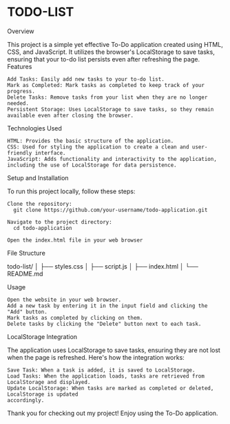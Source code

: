 # TODO-LIST
Overview

This project is a simple yet effective To-Do application created using HTML, CSS, and JavaScript. It utilizes the browser's LocalStorage to save tasks, ensuring that your to-do list persists even after refreshing the page.
Features

    Add Tasks: Easily add new tasks to your to-do list.
    Mark as Completed: Mark tasks as completed to keep track of your progress.
    Delete Tasks: Remove tasks from your list when they are no longer needed.
    Persistent Storage: Uses LocalStorage to save tasks, so they remain available even after closing the browser.

Technologies Used

    HTML: Provides the basic structure of the application.
    CSS: Used for styling the application to create a clean and user-friendly interface.
    JavaScript: Adds functionality and interactivity to the application, including the use of LocalStorage for data persistence.

Setup and Installation

To run this project locally, follow these steps:

    Clone the repository:
      git clone https://github.com/your-username/todo-application.git

    Navigate to the project directory:
      cd todo-application

    Open the index.html file in your web browser

File Structure

   todo-list/
│
├── styles.css
│
├── script.js
│
├── index.html
│
└── README.md

Usage

    Open the website in your web browser.
    Add a new task by entering it in the input field and clicking the "Add" button.
    Mark tasks as completed by clicking on them.
    Delete tasks by clicking the "Delete" button next to each task.

LocalStorage Integration

The application uses LocalStorage to save tasks, ensuring they are not lost when the page is refreshed. Here's how the integration works:

    Save Task: When a task is added, it is saved to LocalStorage.
    Load Tasks: When the application loads, tasks are retrieved from LocalStorage and displayed.
    Update LocalStorage: When tasks are marked as completed or deleted, LocalStorage is updated 
    accordingly.

Thank you for checking out my project! Enjoy using the To-Do application.
